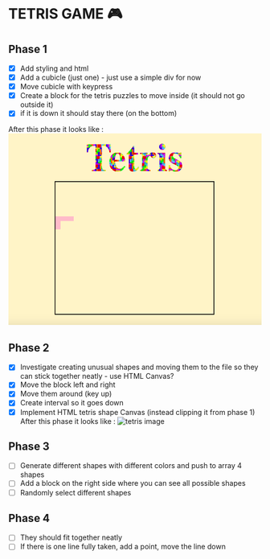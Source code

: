 # TETRIS GAME :video_game:

## Phase 1
- [x] Add styling and html
- [x] Add a cubicle (just one) - just use a simple div for now
- [x] Move cubicle with keypress
- [x] Create a block for the tetris puzzles to move inside (it should not go outside it)
- [x] if it is down it should stay there (on the bottom)

After this phase it looks like : ![tetris image](tetris.png)

## Phase 2
- [x] Investigate creating unusual shapes and moving them to the file so they can stick together neatly - use HTML Canvas?
- [x] Move the block left and right
- [x] Move them around (key up)
- [x] Create interval so it goes down
- [x] Implement HTML tetris shape Canvas (instead clipping it from phase 1)
After this phase it looks like : ![tetris image](phase3)

## Phase 3
- [ ] Generate different shapes with different colors and push to array 4 shapes
- [ ] Add a block on the right side where you can see all possible shapes
- [ ] Randomly select different shapes

## Phase 4
- [ ] They should fit together neatly
- [ ] If there is one line fully taken, add a point, move the line down

